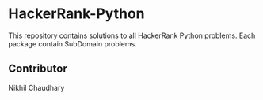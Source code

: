 # HackerRank-Python

This repository contains solutions to all HackerRank Python problems. Each package contain SubDomain problems.

## Contributor

Nikhil Chaudhary
